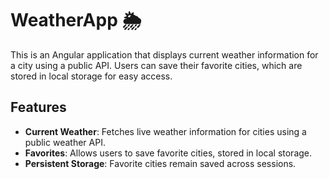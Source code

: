 # WeatherApp 🌦️

This is an Angular application that displays current weather information for a city using a public API. Users can save their favorite cities, which are stored in local storage for easy access.

## Features

- **Current Weather**: Fetches live weather information for cities using a public weather API.
- **Favorites**: Allows users to save favorite cities, stored in local storage.
- **Persistent Storage**: Favorite cities remain saved across sessions.
